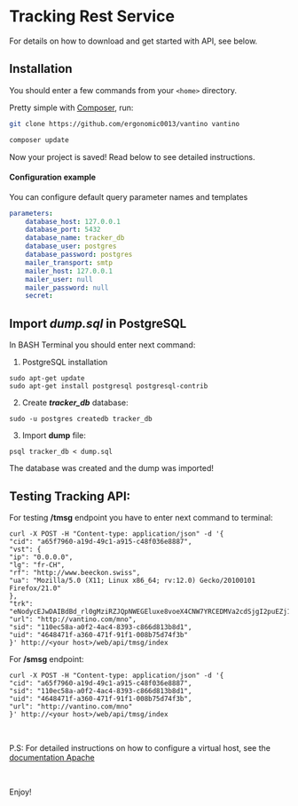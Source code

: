 # Tracking Rest Service

For details on how to download and get started with API, see below.

## Installation
You should enter a few commands from your ```<home>``` directory.
  
Pretty simple with [Composer](http://packagist.org), run:

```sh
git clone https://github.com/ergonomic0013/vantino vantino
```

```sh
composer update
```
Now your project is saved!
Read below to see detailed instructions.

#### Configuration example

You can configure default query parameter names and templates
```yaml
parameters:
    database_host: 127.0.0.1
    database_port: 5432
    database_name: tracker_db
    database_user: postgres
    database_password: postgres
    mailer_transport: smtp
    mailer_host: 127.0.0.1
    mailer_user: null
    mailer_password: null
    secret: 
```
## Import ***dump.sql*** in PostgreSQL
In BASH Terminal you should enter next command:
1. PostgreSQL installation
```
sudo apt-get update
sudo apt-get install postgresql postgresql-contrib
```
2. Create ***tracker_db*** database:
```
sudo -u postgres createdb tracker_db
```
3. Import **dump** file:
```
psql tracker_db < dump.sql
```

The database was created and the dump was imported!

## Testing Tracking API:
For testing **/tmsg** endpoint you have to enter next command to terminal:
```
curl -X POST -H "Content-type: application/json" -d '{
"cid": "a65f7960-a19d-49c1-a915-c48f036e8887",
"vst": {
"ip": "0.0.0.0",
"lg": "fr-CH",
"rf": "http://www.beeckon.swiss",
"ua": "Mozilla/5.0 (X11; Linux x86_64; rv:12.0) Gecko/20100101 Firefox/21.0"
},
"trk":
"eNodycEJwDAIBdBd_rl0gMziRZJQpNWEGEluxe8voeX4CNW7YRCEDMVa2cdSjgI2puEZj1id1plnSyXpfrmtWM64cMP5pwaCw",
"url": "http://vantino.com/mno",
"sid": "110ec58a-a0f2-4ac4-8393-c866d813b8d1",
"uid": "4648471f-a360-471f-91f1-008b75d74f3b"
}' http://<your host>/web/api/tmsg/index
```
For **/smsg** endpoint:
```
curl -X POST -H "Content-type: application/json" -d '{
"cid": "a65f7960-a19d-49c1-a915-c48f036e8887",
"sid": "110ec58a-a0f2-4ac4-8393-c866d813b8d1",
"uid": "4648471f-a360-471f-91f1-008b75d74f3b",
"url": "http://vantino.com/mno"
}' http://<your host>/web/api/tmsg/index
```
<br>

P.S: For detailed instructions on how to configure a virtual host, see the [documentation Apache](http://httpd.apache.org/docs/2.4/vhosts/examples.html)

<br>

Enjoy!
